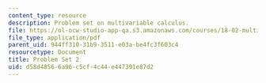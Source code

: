 ```yaml
---
content_type: resource
description: Problem set on multivariable calculus.
file: https://ol-ocw-studio-app-qa.s3.amazonaws.com/courses/18-02-multivariable-calculus-fall-2007/d58d48566a96c5cf4c44e447391e87d2_ps2.pdf
file_type: application/pdf
parent_uid: 944ff310-31b9-3511-e03a-be4fc3f603c4
resourcetype: Document
title: Problem Set 2
uid: d58d4856-6a96-c5cf-4c44-e447391e87d2
---
```

